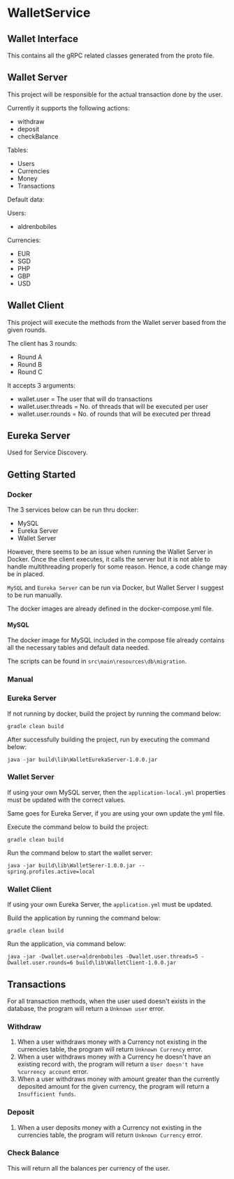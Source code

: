 # WalletService

## Wallet Interface

This contains all the gRPC related classes generated from the proto file.

## Wallet Server

This project will be responsible for the actual transaction done by the user.

Currently it supports the following actions:
- withdraw
- deposit
- checkBalance

Tables:
- Users 
- Currencies
- Money
- Transactions

Default data:

Users:
- aldrenbobiles

Currencies:
- EUR
- SGD
- PHP
- GBP
- USD


## Wallet Client

This project will execute the methods from the Wallet server based from the given rounds.

The client has 3 rounds:
- Round A
- Round B
- Round C

It accepts 3 arguments:
- wallet.user = The user that will do transactions
- wallet.user.threads = No. of threads that will be executed per user
- wallet.user.rounds = No. of rounds that will be executed per thread

## Eureka Server

Used for Service Discovery.

## Getting Started

### Docker

The 3 services below can be run thru docker:
- MySQL
- Eureka Server
- Wallet Server

However, there seems to be an issue when running the Wallet Server in Docker. Once the client executes, it calls the server but it is not able to handle multithreading properly for some reason. Hence, a code change may be in placed.

`MySQL` and `Eureka Server` can be run via Docker, but Wallet Server I suggest to be run manually.

The docker images are already defined in the docker-compose.yml file.

#### MySQL

The docker image for MySQL included in the compose file already contains all the necessary tables and default data needed.

The scripts can be found in `src\main\resources\db\migration`.

### Manual

### Eureka Server

If not running by docker, build the project by running the command below:
```shell script
gradle clean build
```

After successfully building the project, run by executing the command below:
```shell script
java -jar build\lib\WalletEurekaServer-1.0.0.jar
```

### Wallet Server

If using your own MySQL server, then the `application-local.yml` properties must be updated with the correct values.

Same goes for Eureka Server, if you are using your own update the yml file.

Execute the command below to build the project:
```shell script
gradle clean build
```

Run the command below to start the wallet server:
```shell script
java -jar build\lib\WalletSerer-1.0.0.jar --spring.profiles.active=local
```

### Wallet Client

If using your own Eureka Server, the `application.yml` must be updated.

Build the application by running the command below:
```shell script
gradle clean build
```

Run the application, via command below:
```shell script
java -jar -Dwallet.user=aldrenbobiles -Dwallet.user.threads=5 -Dwallet.user.rounds=6 build\lib\WalletClient-1.0.0.jar
```

## Transactions

For all transaction methods, when the user used doesn't exists in the database, the program will return a `Unknown user` error.

### Withdraw

1. When a user withdraws money with a Currency not existing in the currencies table, the program will return `Unknown Currency` error.
2. When a user withdraws money with a Currency he doesn't have an existing record with, the program will return a `User doesn't have %currency account` error.
3. When a user withdraws money with amount greater than the currently deposited amount for the given currency, the program will return a `Insufficient funds`.

### Deposit

1. When a user deposits money with a Currency not existing in the currencies table, the program will return `Unknown Currency` error.

### Check Balance

This will return all the balances per currency of the user.
